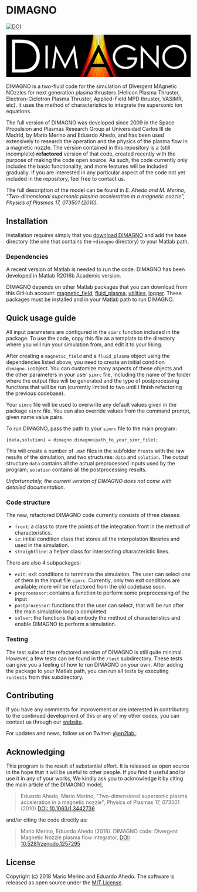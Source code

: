 DIMAGNO
=======

[![DOI](https://zenodo.org/badge/134246471.svg)](https://zenodo.org/badge/latestdoi/134246471)

![DIMAGNO logo](/docs/logo.png)

DIMAGNO is a two-fluid code for the simulation of DIvergent MAgnetic NOzzles for next generation plasma thrusters (Helicon Plasma Thruster, Electron-Ciclotron Plasma Thruster, Applied-Field MPD thruster, VASIMR, etc).
It uses the method of characteristics to integrate the supersonic
ion equations.

The full version of DIMAGNO was developed since 2009 in the Space Propulsion and Plasmas Research Group
at Universidad Carlos III de Madrid, by Mario Merino and Eduardo Ahedo,
and has been used extensively to research the operation and the physics of the plasma flow in a magnetic nozzle. The version contained in this repository is a (still incomplete) **refactored** version of that code, created recently with the purpose of making the code open source. As such, the code currently
only includes the basic functionality, and more features will be included gradually.
 If you are interested in any particular aspect of the code not yet included in the repository, feel free to contact us.

The full description of the model can be found in *E. Ahedo and M. Merino, "Two-dimensional supersonic plasma acceleration in a magnetic nozzle", Physics of Plasmas 17, 073501 (2010)*.

## Installation

Installation requires simply that you
[download DIMAGNO](https://github.com/ep2lab/dimagno/archive/master.zip)
and add the base directory (the one that contains the `+dimagno` directory)
to your Matlab path.

### Dependencies

A recent version of Matlab is needed to run the code.
DIMAGNO has been developed in Matlab R2016b Academic version.

DIMAGNO depends on other Matlab packages that you can download from this
GitHub account:
[magnetic_field](https://github.com/ep2lab/magnetic_field),
[fluid_plasma](https://github.com/ep2lab/fluid_plasma),
[utilities](https://github.com/ep2lab/utilities),
[logger](https://github.com/ep2lab/logger).
These packages must be installed and in your Matlab path to run DIMAGNO.

## Quick usage guide

All input parameters are configured in the `simrc` function included in the package. To use the code, copy this file as a template to the directory where you will run your simulation from, and edit it to your liking.

After creating a `magnetic_field` and a `fluid_plasma` object using the dependencies listed above, you need to create an initial condition `dimagno.ic`object. You can customize many aspects of these objects and the other parameters in your user `simrc` file, including the name of the folder where the output files will be generated and the type of postprocessing functions that will be run (currently limited to two until I finish refactoring the previous codebase).

Your `simrc` file will be used to overwrite any default values given in the package `simrc` file. You can also override values from the command prompt, given name:value pairs.

To run DIMAGNO, pass the path to your `simrc` file to the main program:

```text
[data,solution] = dimagno.dimagno(path_to_your_simr_file);
```

This will create a number of `.mat` files in the subfolder `fronts` with the raw results of the simulation, and two structures: `data` and `solution`.
The output structure `data` contains all the actual preprocessed inputs used by the program; `solution` contains all the postprocessing results.

*Unforturnately, the current version of DIMAGNO does not come with detailed documentation.*

### Code structure

The new, refactored DIMAGNO code currently consists of three classes:

* `front`: a class to store the points of the integration front in the method of characteristics.
* `ic`: initial condition class that stores all the interpolation libraries and used in the simulation.
* `straightline`: a helper class for intersecting characteristic lines.

There are also 4 subpackages:

* `exit`: exit conditions to terminate the simulation. The user can select one of them in the input file `simrc`. Currently, only two exit conditions are available; more will be refactored from the old codebase soon.
*  `preprocessor`: contains a function to perform some preprocessing of the input
*  `postprocessor`: functions that the user can select, that will be run after the main simulation loop is completed.
* `solver`: the functions that embody the method of characteristics and enable DIMAGNO to perform a simulation.

### Testing

The test suite of the refactored version of DIMAGNO is still quite minimal.
However, a few tests can be
found in the `/test` subdirectory. These tests can give you a feeling of how to run DIMAGNO on your own. After adding the package to
your Matlab path, you can run all tests by executing `runtests` from this
subdirectory.

## Contributing

If you have any comments for improvement or 
are interested in contributing to the continued 
development of this or any of my other codes, you can contact us
through our [website](http://ep2.uc3m.es/). 

For updates and news, follow us on Twitter: [@ep2lab.](https://twitter.com/ep2lab).

## Acknowledging

This program is the result of substantial effort. It is released as open
source in the hope that it will be useful to other people. If you find it
useful and/or use it in any of your works, We kindly ask you to acknowledge it
by citing the main article of the DIMAGNO model,

> Eduardo Ahedo, Mario Merino, "Two-dimensional supersonic plasma acceleration in a magnetic nozzle", Physics of Plasmas 17, 073501 (2010)  [DOI: 10.1063/1.3442736](https://doi.org/10.1063/1.3442736)

and/or citing the code directly as:

> Mario Merino, Eduardo Ahedo (2018). DIMAGNO code: Divergent Magnetic Nozzle plasma flow integrator, [DOI: 10.5281/zenodo.1257295](https://doi.org/10.5281/zenodo.1257295)

## License

Copyright (c) 2018 Mario Merino and Eduardo Ahedo.
The software is released as open source under the [MIT License](LICENSE.md).
